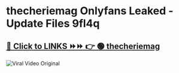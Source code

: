 
 # thecheriemag Onlyfans Leaked - Update Files 9fl4q

## <h2><a href="https://clipsfans.com/thecheriemag&ref=git">🔗 Click to LINKS ⏩⏩ 👉 🟢 thecheriemag </a></h2>

<a href="https://clipsfans.com/thecheriemag&ref=git" rel="nofollow" data-target="animated-image.originalLink"><img src="https://i.ibb.co.com/xMMVF88/686577567.gif" alt="Viral Video Original" style="max-width: 100%; display: inline-block;" data-target="animated-image.originalImage"></a>

